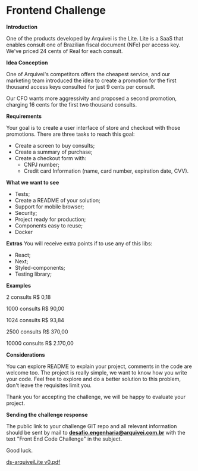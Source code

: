 # Frontend Challenge

**Introduction**

One of the products developed by Arquivei is the Lite. Lite is a SaaS that enables consult one of Brazilian fiscal document (NFe) per access key. We've priced 24 cents of Real for each consult.

**Idea Conception**

One of Arquivei's competitors offers the cheapest service, and our marketing team introduced the idea to create a promotion for the first thousand access keys consulted for just 9 cents per consult.

Our CFO wants more aggressivity and proposed a second promotion, charging 16 cents for the first two thousand consults.

**Requirements**

Your goal is to create a user interface of store and checkout with those promotions. There are three tasks to reach this goal:

- Create a screen to buy consults;
- Create a summary of purchase;
- Create a checkout form with:
    - CNPJ number;
    - Credit card Information (name, card number, expiration date, CVV).

**What we want to see**

- Tests;
- Create a README of your solution;
- Support for mobile browser;
- Security;
- Project ready for production;
- Components easy to reuse;
- Docker

**Extras**
You will receive extra points if to use any of this libs:

- React;
- Next;
- Styled-components;
- Testing library;

**Examples**

2 consults R$ 0,18

1000 consults R$ 90,00

1024 consults R$ 93,84

2500 consults R$ 370,00

10000 consults R$ 2.170,00

**Considerations**

You can explore README to explain your project, comments in the code are welcome too.
The project is really simple, we want to know how you write your code.
Feel free to explore and do a better solution to this problem, don't leave the requisites limit you.

Thank you for accepting the challenge, we will be happy to evaluate your project.

**Sending the challenge response**

The public link to your challenge GIT repo and all relevant information should be sent by mail to [**desafio.engenharia@arquivei.com.br**](mailto:desafio.engenharia@arquivei.com.br) with the text "Front End Code Challenge" in the subject.

Good luck.

[ds-arquiveiLite v0.pdf](ds-arquiveiLite_v0.pdf)
